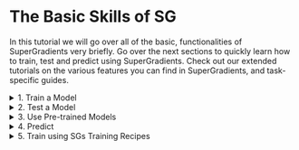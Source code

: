# The Basic Skills of SG

In this tutorial we will go over all of the basic, functionalities of SuperGradients very briefly.
Go over the next sections to quickly learn how to train, test and predict using SuperGradients.
Check out our extended tutorials on the various features you can find in SuperGradients, and task-specific guides.

<details>
    <summary>1. Train a Model</summary>


0. Imports:

```python
from super_gradients.common.object_names import Models
from super_gradients.training import Trainer, models
from super_gradients.training.metrics.classification_metrics import Accuracy, Top5
from super_gradients.training.dataloaders.dataloaders import cifar10_train, cifar10_val
from super_gradients.training.utils.distributed_training_utils import setup_device
```


1. Call `init_trainer()` to initialize the super_gradients environment. This should be the first thing to be called by any code running super_gradients:

```python
init_trainer()
```
2. Call [setup_device()](https://github.com/Deci-AI/super-gradients/blob/master/documentation/source/device.md) according to your available hardware and needs.
For example, if you want the training to be performed entirely on the CPU: 

```python
setup_device("cpu")
```

Assuming multiple GPUs are available, it is also possible to specify the number of GPUs is sufficient to launch multi-gpu DDP testing:

```python
setup_device(num_gpus=4)
```

It is also possible to launch the test with whatever available hardware there is (i.e if there are 4 GPUs available, a DDP test with 4 processes will be launched) by passing `num_gpus=-1`:
```python
setup_device(num_gpus=-1)

```

3. Instantiate a [Trainer]() object #TODO: ADD TRAINER API LINK
```python

trainer = Trainer(experiment_name="my_cifar_experiment", ckpt_root_dir="/path/to/checkpoints_directory/")
```

4. [Instantiate a model](https://github.com/Deci-AI/super-gradients/blob/master/documentation/source/models.md):
```python
model = models.get(Models.RESNET18, num_classes=10)
```

5. Define [metrics](https://github.com/Deci-AI/super-gradients/blob/master/documentation/source/Metrics.md) and other [training parameters](https://github.com/Deci-AI/super-gradients/blob/master/src/super_gradients/recipes/training_hyperparams/default_train_params.yaml):
```python
training_params = {
    "max_epochs": 20,
    "initial_lr": 0.1,
    "loss": "cross_entropy",
    "train_metrics_list": [Accuracy(), Top5()],
    "valid_metrics_list": [Accuracy(), Top5()],
    "metric_to_watch": "Accuracy",
    "greater_metric_to_watch_is_better": True,
}
```

6. Instantiate [PyTorch data loaders](https://pytorch.org/tutorials/beginner/basics/data_tutorial.html#preparing-your-data-for-training-with-dataloaders) for training and validation:
```python
train_loader=cifar10_train()
valid_loader=cifar10_val()
```

7. Launch training:
```python
trainer.train(model=model, training_params=training_params, train_loader=train_loader, valid_loader=valid_loader)
```

</details>

<details>
    <summary>2. Test a Model</summary>

0. Imports:

```python
from super_gradients.common.object_names import Models
from super_gradients.training import Trainer, models
from super_gradients.training.metrics.classification_metrics import Accuracy, Top5
from super_gradients.training.dataloaders.dataloaders import cifar10_val
from super_gradients.training.utils.distributed_training_utils import setup_device
```
1. Call `init_trainer()` to initialize the super_gradients environment. This should be the first thing to be called by any code running super_gradients:

```python
init_trainer()
```

2. Call [setup_device()](https://github.com/Deci-AI/super-gradients/blob/master/documentation/source/device.md) according to your available hardware and needs.
For example, if you want the training to be performed entirely on the CPU: 

```python
setup_device("cpu")
```

Assuming multiple GPUs are available, it is also possible to specify the number of GPUs is sufficient to launch multi-gpu DDP training:

```python
setup_device(num_gpus=4)
```

It is also possible to launch the training with whatever available hardware there is (i.e if there are 4 GPUs available, a DDP training with 4 processes will be launched) by passing `num_gpus=-1`:
```python
setup_device(num_gpus=-1)

```

3. Instantiate a [Trainer]() object #TODO: ADD TRAINER API LINK
```python
trainer = Trainer(experiment_name="test_my_cifar_experiment", ckpt_root_dir="/path/to/checkpoints_directory/")

```

4. [Instantiate a model](https://github.com/Deci-AI/super-gradients/blob/master/documentation/source/models.md) and load weights to it. 
   
Learn more about the different options for loading model weights from our [checkpoints tutorial](https://github.com/Deci-AI/super-gradients/blob/master/documentation/source/Checkpoints.md).
```python
model = models.get(Models.RESNET18, num_classes=10, checkpoint_path="/path/to/checkpoints_directory/my_cifar_experiment/ckpt_best.pth")
```



5. Define [metrics](https://github.com/Deci-AI/super-gradients/blob/master/documentation/source/Metrics.md) for test:
```python
test_metrics = [Accuracy(), Top5()]
```

6. Instantiate a [PyTorch data loader](https://pytorch.org/tutorials/beginner/basics/data_tutorial.html#preparing-your-data-for-training-with-dataloaders) for testing:

```python
test_data_loader = cifar10_val()
```

7. Launch test:

```python
accuracy, top5 = trainer.test(model=model, test_loader=test_data_loader, test_metrics_list=test_metrics)
print(f"Test results: Accuracy: {accuracy}, Top5: {top5}")
```

</details>

<details>
    <summary>3. Use Pre-trained Models</summary>


0. Imports:

```python
from super_gradients.common.object_names import Models
from super_gradients.training import models
from super_gradients.training.metrics.classification_metrics import Accuracy, Top5
from super_gradients.training.dataloaders.dataloaders import cifar10_train, cifar10_val
from super_gradients import Trainer, init_trainer

```
1. Call `init_trainer()` to initialize the super_gradients environment. This should be the first thing to be called by any code running super_gradients:

```python
init_trainer()
```

2. Call [setup_device()](https://github.com/Deci-AI/super-gradients/blob/master/documentation/source/device.md) according to your available hardware and needs.
For example, if you want the training to be performed entirely on the CPU: 

```python
setup_device("cpu")
```

Assuming multiple GPUs are available, it is also possible to specify the number of GPUs is sufficient to launch multi-gpu DDP training:

```python
setup_device(num_gpus=4)
```

It is also possible to launch the training with whatever available hardware there is (i.e if there are 4 GPUs available, a DDP training with 4 processes will be launched) by passing `num_gpus=-1`:
```python
setup_device(num_gpus=-1)
```
3. Instantiate a pre-trained model from SGs [model zoo](http://bit.ly/3EGfKD4):

```python
model = models.get(Models.RESNET18, num_classes=10, pretrained_weights="imagenet")
```

Or use your own local weights to instantiate a pre-trained model:

```python
model = models.get(Models.RESNET18, num_classes=10, checkpoint_path="/path/to/imagenet_checkpoint.pth", checkpoint_num_classes=1000)
```

Finetune or test your pre-trained model as done in the previous sections.

</details>
<details>
    <summary>4. Predict</summary>


0. Imports:

```python
from PIL import Image
import numpy as np
import requests
from super_gradients.training import models
from super_gradients.common.object_names import Models
import torchvision.transforms as T
import torch
from super_gradients.training.utils.distributed_training_utils import setup_device

```

1. Call `init_trainer()` to initialize the super_gradients environment. This should be the first thing to be called by any code running super_gradients:

```python
init_trainer()
```

2. Call [setup_device()](https://github.com/Deci-AI/super-gradients/blob/master/documentation/source/device.md) according to your available hardware and needs:

```python
setup_device("cpu")
```

3. [Instantiate a model](https://github.com/Deci-AI/super-gradients/blob/master/documentation/source/models.md), load weights to it and put it in `eval` mode: 

```python

# Load the best model that we trained
best_model = models.get(Models.RESNET18, num_classes=10,checkpoint_path="/path/to/checkpoints_directory/my_cifar_experiment/ckpt_best.pth")
best_model.eval()
```

4. Create input data and preprocess it:
```python
url = "https://www.aquariumofpacific.org/images/exhibits/Magnificent_Tree_Frog_900.jpg"
image = np.array(Image.open(requests.get(url, stream=True).raw))

transforms = T.Compose([
    T.ToTensor(),
    T.Normalize(mean=(0.4914, 0.4822, 0.4465), std=(0.2023, 0.1994, 0.2010)),
    T.Resize((32, 32))
    ])
input_tensor = transforms(image).unsqueeze(0).to(next(best_model.parameters()).device)
```

5. Predict and visualize results:
```python
predictions = best_model(input_tensor)

classes = train_dataloader.dataset.classes
plt.xlabel(classes[torch.argmax(predictions)])
plt.imshow(image)
```


<img src="./images/frog_prediction.png" width="500">


</details>

<details>
    <summary>5. Train using SGs Training Recipes</summary>


0. Setup:
 - Clone the SG repo: 

    ```shell
    git clone https://github.com/Deci-AI/super-gradients
    ```

 - Move to the root of the clone project (where you find "requirements.txt" and "setup.py") and install super-gradients:

    ```shell
    pip install -e .
    ```

- Append super-gradients to the python path: (Replace "YOUR-LOCAL-PATH" with the path to the downloaded repo) to abvoid conflicts with any installed version of SG:
    ```shell
    export PYTHONPATH=$PYTHONPATH:<YOUR-LOCAL-PATH>/super-gradients/
    ```

1. Launch one of SGs [training recipes](https://github.com/Deci-AI/super-gradients/blob/master/src/super_gradients/recipes/Training_Recipes.md). For example, Resnet18 on Cifar10:
```shell
python src/super_gradients/examples/train_from_recipe_example/train_from_recipe.py --config-name=cifar10_resnet experiment_name=my_resnet18_cifar10_experiment
```

Learn more in detail on how to launch, customize and evaluate training recipes from our [training with configuration files tutorial](https://github.com/Deci-AI/super-gradients/blob/master/documentation/source/configuration_files.md)
</details>
